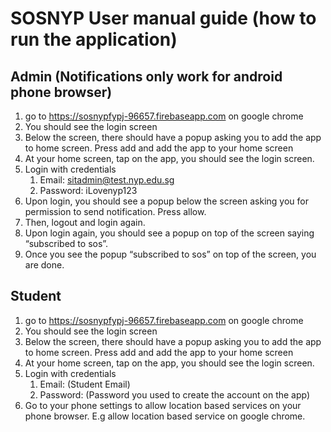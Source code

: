 # SOSNYP User manual guide (how to run the application) 

## Admin (Notifications only work for android phone browser)
1. go to https://sosnypfypj-96657.firebaseapp.com  on google chrome
2. You should see the login screen
3. Below the screen, there should have a popup asking you to add the app to home screen. Press add and add the app to your home screen
4. At your home screen, tap on the app, you should see the login screen.
5. Login with credentials
    1. Email: sitadmin@test.nyp.edu.sg
    2. Password: iLovenyp123
6. Upon login, you should see a popup below the screen asking you for permission to send notification. Press allow.
7. Then, logout and login again.
8. Upon login again, you should see a popup on top of the screen saying “subscribed to sos”.
9. Once you see the popup “subscribed to sos” on top of the screen, you are done.
## Student
1. go to https://sosnypfypj-96657.firebaseapp.com on google chrome
2. You should see the login screen
3. Below the screen, there should have a popup asking you to add the app to home screen. Press add and add the app to your home screen
4. At your home screen, tap on the app, you should see the login screen.
5. Login with credentials
    1. Email: (Student Email)
    2. Password: (Password you used to create the account on the app)
6. Go to your phone settings to allow location based services on your phone browser. E.g allow location based service on google chrome.
